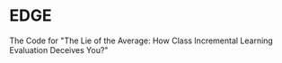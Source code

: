 # EDGE
The Code for "The Lie of the Average: How Class Incremental Learning Evaluation Deceives You?"
